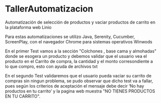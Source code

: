 # TallerAutomatizacion
Automatización de selección de productos y vaciar productos de carrito en la plataforma web Linio

Para estas automatizaciones se utilizo Java, Serenity, Cucumber, ScreenPlay, con el navegador Chrome para sistemas operativos Winwods 

En el primer Test vamos a la sección "Colchones , base cama y almohadas" donde se esogera un producto y debemos validar que el usuario vea el producto en el
Carrito de compra, la cantidad y el monto corresondiente a lo que compro, esto con ayuda de archivos txt

En el segundo Test validaremos que el usuario pueda vaciar su carrito de compras sin ningun problema, se pudo observar que dicho test va a fallar, 
pues según los criterios de aceptación el mensaje debe decir ‘No hay productos en tu carrito’ y la pagina web muestra "NO TIENES PRODUCTOS EN TU CARRITO".
